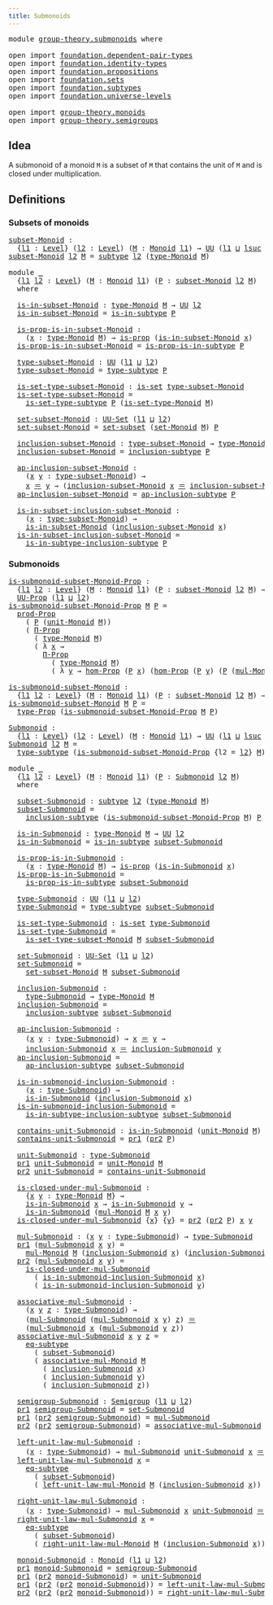 ```yaml
---
title: Submonoids
---
```


<pre class="Agda"><a id="36" class="Keyword">module</a> <a id="43" href="group-theory.submonoids.html" class="Module">group-theory.submonoids</a> <a id="67" class="Keyword">where</a>

<a id="74" class="Keyword">open</a> <a id="79" class="Keyword">import</a> <a id="86" href="foundation.dependent-pair-types.html" class="Module">foundation.dependent-pair-types</a>
<a id="118" class="Keyword">open</a> <a id="123" class="Keyword">import</a> <a id="130" href="foundation.identity-types.html" class="Module">foundation.identity-types</a>
<a id="156" class="Keyword">open</a> <a id="161" class="Keyword">import</a> <a id="168" href="foundation.propositions.html" class="Module">foundation.propositions</a>
<a id="192" class="Keyword">open</a> <a id="197" class="Keyword">import</a> <a id="204" href="foundation.sets.html" class="Module">foundation.sets</a>
<a id="220" class="Keyword">open</a> <a id="225" class="Keyword">import</a> <a id="232" href="foundation.subtypes.html" class="Module">foundation.subtypes</a>
<a id="252" class="Keyword">open</a> <a id="257" class="Keyword">import</a> <a id="264" href="foundation.universe-levels.html" class="Module">foundation.universe-levels</a>

<a id="292" class="Keyword">open</a> <a id="297" class="Keyword">import</a> <a id="304" href="group-theory.monoids.html" class="Module">group-theory.monoids</a>
<a id="325" class="Keyword">open</a> <a id="330" class="Keyword">import</a> <a id="337" href="group-theory.semigroups.html" class="Module">group-theory.semigroups</a>
</pre>
## Idea

A submonoid of a monoid `M` is a subset of `M` that contains the unit of `M` and is closed under multiplication.

## Definitions

### Subsets of monoids

<pre class="Agda"><a id="subset-Monoid"></a><a id="537" href="group-theory.submonoids.html#537" class="Function">subset-Monoid</a> <a id="551" class="Symbol">:</a>
  <a id="555" class="Symbol">{</a><a id="556" href="group-theory.submonoids.html#556" class="Bound">l1</a> <a id="559" class="Symbol">:</a> <a id="561" href="Agda.Primitive.html#597" class="Postulate">Level</a><a id="566" class="Symbol">}</a> <a id="568" class="Symbol">(</a><a id="569" href="group-theory.submonoids.html#569" class="Bound">l2</a> <a id="572" class="Symbol">:</a> <a id="574" href="Agda.Primitive.html#597" class="Postulate">Level</a><a id="579" class="Symbol">)</a> <a id="581" class="Symbol">(</a><a id="582" href="group-theory.submonoids.html#582" class="Bound">M</a> <a id="584" class="Symbol">:</a> <a id="586" href="group-theory.monoids.html#1020" class="Function">Monoid</a> <a id="593" href="group-theory.submonoids.html#556" class="Bound">l1</a><a id="595" class="Symbol">)</a> <a id="597" class="Symbol">→</a> <a id="599" href="foundation-core.universe-levels.html#235" class="Primitive">UU</a> <a id="602" class="Symbol">(</a><a id="603" href="group-theory.submonoids.html#556" class="Bound">l1</a> <a id="606" href="Agda.Primitive.html#810" class="Primitive Operator">⊔</a> <a id="608" href="Agda.Primitive.html#780" class="Primitive">lsuc</a> <a id="613" href="group-theory.submonoids.html#569" class="Bound">l2</a><a id="615" class="Symbol">)</a>
<a id="617" href="group-theory.submonoids.html#537" class="Function">subset-Monoid</a> <a id="631" href="group-theory.submonoids.html#631" class="Bound">l2</a> <a id="634" href="group-theory.submonoids.html#634" class="Bound">M</a> <a id="636" class="Symbol">=</a> <a id="638" href="foundation-core.subtypes.html#2265" class="Function">subtype</a> <a id="646" href="group-theory.submonoids.html#631" class="Bound">l2</a> <a id="649" class="Symbol">(</a><a id="650" href="group-theory.monoids.html#1195" class="Function">type-Monoid</a> <a id="662" href="group-theory.submonoids.html#634" class="Bound">M</a><a id="663" class="Symbol">)</a>

<a id="666" class="Keyword">module</a> <a id="673" href="group-theory.submonoids.html#673" class="Module">_</a>
  <a id="677" class="Symbol">{</a><a id="678" href="group-theory.submonoids.html#678" class="Bound">l1</a> <a id="681" href="group-theory.submonoids.html#681" class="Bound">l2</a> <a id="684" class="Symbol">:</a> <a id="686" href="Agda.Primitive.html#597" class="Postulate">Level</a><a id="691" class="Symbol">}</a> <a id="693" class="Symbol">(</a><a id="694" href="group-theory.submonoids.html#694" class="Bound">M</a> <a id="696" class="Symbol">:</a> <a id="698" href="group-theory.monoids.html#1020" class="Function">Monoid</a> <a id="705" href="group-theory.submonoids.html#678" class="Bound">l1</a><a id="707" class="Symbol">)</a> <a id="709" class="Symbol">(</a><a id="710" href="group-theory.submonoids.html#710" class="Bound">P</a> <a id="712" class="Symbol">:</a> <a id="714" href="group-theory.submonoids.html#537" class="Function">subset-Monoid</a> <a id="728" href="group-theory.submonoids.html#681" class="Bound">l2</a> <a id="731" href="group-theory.submonoids.html#694" class="Bound">M</a><a id="732" class="Symbol">)</a>
  <a id="736" class="Keyword">where</a>

  <a id="745" href="group-theory.submonoids.html#745" class="Function">is-in-subset-Monoid</a> <a id="765" class="Symbol">:</a> <a id="767" href="group-theory.monoids.html#1195" class="Function">type-Monoid</a> <a id="779" href="group-theory.submonoids.html#694" class="Bound">M</a> <a id="781" class="Symbol">→</a> <a id="783" href="foundation-core.universe-levels.html#235" class="Primitive">UU</a> <a id="786" href="group-theory.submonoids.html#681" class="Bound">l2</a>
  <a id="791" href="group-theory.submonoids.html#745" class="Function">is-in-subset-Monoid</a> <a id="811" class="Symbol">=</a> <a id="813" href="foundation-core.subtypes.html#2429" class="Function">is-in-subtype</a> <a id="827" href="group-theory.submonoids.html#710" class="Bound">P</a>

  <a id="832" href="group-theory.submonoids.html#832" class="Function">is-prop-is-in-subset-Monoid</a> <a id="860" class="Symbol">:</a>
    <a id="866" class="Symbol">(</a><a id="867" href="group-theory.submonoids.html#867" class="Bound">x</a> <a id="869" class="Symbol">:</a> <a id="871" href="group-theory.monoids.html#1195" class="Function">type-Monoid</a> <a id="883" href="group-theory.submonoids.html#694" class="Bound">M</a><a id="884" class="Symbol">)</a> <a id="886" class="Symbol">→</a> <a id="888" href="foundation-core.propositions.html#1309" class="Function">is-prop</a> <a id="896" class="Symbol">(</a><a id="897" href="group-theory.submonoids.html#745" class="Function">is-in-subset-Monoid</a> <a id="917" href="group-theory.submonoids.html#867" class="Bound">x</a><a id="918" class="Symbol">)</a>
  <a id="922" href="group-theory.submonoids.html#832" class="Function">is-prop-is-in-subset-Monoid</a> <a id="950" class="Symbol">=</a> <a id="952" href="foundation-core.subtypes.html#2494" class="Function">is-prop-is-in-subtype</a> <a id="974" href="group-theory.submonoids.html#710" class="Bound">P</a>

  <a id="979" href="group-theory.submonoids.html#979" class="Function">type-subset-Monoid</a> <a id="998" class="Symbol">:</a> <a id="1000" href="foundation-core.universe-levels.html#235" class="Primitive">UU</a> <a id="1003" class="Symbol">(</a><a id="1004" href="group-theory.submonoids.html#678" class="Bound">l1</a> <a id="1007" href="Agda.Primitive.html#810" class="Primitive Operator">⊔</a> <a id="1009" href="group-theory.submonoids.html#681" class="Bound">l2</a><a id="1011" class="Symbol">)</a>
  <a id="1015" href="group-theory.submonoids.html#979" class="Function">type-subset-Monoid</a> <a id="1034" class="Symbol">=</a> <a id="1036" href="foundation-core.subtypes.html#2609" class="Function">type-subtype</a> <a id="1049" href="group-theory.submonoids.html#710" class="Bound">P</a>

  <a id="1054" href="group-theory.submonoids.html#1054" class="Function">is-set-type-subset-Monoid</a> <a id="1080" class="Symbol">:</a> <a id="1082" href="foundation-core.sets.html#1113" class="Function">is-set</a> <a id="1089" href="group-theory.submonoids.html#979" class="Function">type-subset-Monoid</a>
  <a id="1110" href="group-theory.submonoids.html#1054" class="Function">is-set-type-subset-Monoid</a> <a id="1136" class="Symbol">=</a>
    <a id="1142" href="foundation-core.subtypes.html#5335" class="Function">is-set-type-subtype</a> <a id="1162" href="group-theory.submonoids.html#710" class="Bound">P</a> <a id="1164" class="Symbol">(</a><a id="1165" href="group-theory.monoids.html#1398" class="Function">is-set-type-Monoid</a> <a id="1184" href="group-theory.submonoids.html#694" class="Bound">M</a><a id="1185" class="Symbol">)</a>

  <a id="1190" href="group-theory.submonoids.html#1190" class="Function">set-subset-Monoid</a> <a id="1208" class="Symbol">:</a> <a id="1210" href="foundation-core.sets.html#1190" class="Function">UU-Set</a> <a id="1217" class="Symbol">(</a><a id="1218" href="group-theory.submonoids.html#678" class="Bound">l1</a> <a id="1221" href="Agda.Primitive.html#810" class="Primitive Operator">⊔</a> <a id="1223" href="group-theory.submonoids.html#681" class="Bound">l2</a><a id="1225" class="Symbol">)</a>
  <a id="1229" href="group-theory.submonoids.html#1190" class="Function">set-subset-Monoid</a> <a id="1247" class="Symbol">=</a> <a id="1249" href="foundation-core.subtypes.html#5801" class="Function">set-subset</a> <a id="1260" class="Symbol">(</a><a id="1261" href="group-theory.monoids.html#1296" class="Function">set-Monoid</a> <a id="1272" href="group-theory.submonoids.html#694" class="Bound">M</a><a id="1273" class="Symbol">)</a> <a id="1275" href="group-theory.submonoids.html#710" class="Bound">P</a>

  <a id="1280" href="group-theory.submonoids.html#1280" class="Function">inclusion-subset-Monoid</a> <a id="1304" class="Symbol">:</a> <a id="1306" href="group-theory.submonoids.html#979" class="Function">type-subset-Monoid</a> <a id="1325" class="Symbol">→</a> <a id="1327" href="group-theory.monoids.html#1195" class="Function">type-Monoid</a> <a id="1339" href="group-theory.submonoids.html#694" class="Bound">M</a>
  <a id="1343" href="group-theory.submonoids.html#1280" class="Function">inclusion-subset-Monoid</a> <a id="1367" class="Symbol">=</a> <a id="1369" href="foundation-core.subtypes.html#2675" class="Function">inclusion-subtype</a> <a id="1387" href="group-theory.submonoids.html#710" class="Bound">P</a>

  <a id="1392" href="group-theory.submonoids.html#1392" class="Function">ap-inclusion-subset-Monoid</a> <a id="1419" class="Symbol">:</a>
    <a id="1425" class="Symbol">(</a><a id="1426" href="group-theory.submonoids.html#1426" class="Bound">x</a> <a id="1428" href="group-theory.submonoids.html#1428" class="Bound">y</a> <a id="1430" class="Symbol">:</a> <a id="1432" href="group-theory.submonoids.html#979" class="Function">type-subset-Monoid</a><a id="1450" class="Symbol">)</a> <a id="1452" class="Symbol">→</a>
    <a id="1458" href="group-theory.submonoids.html#1426" class="Bound">x</a> <a id="1460" href="foundation-core.identity-types.html#1865" class="Function Operator">＝</a> <a id="1462" href="group-theory.submonoids.html#1428" class="Bound">y</a> <a id="1464" class="Symbol">→</a> <a id="1466" class="Symbol">(</a><a id="1467" href="group-theory.submonoids.html#1280" class="Function">inclusion-subset-Monoid</a> <a id="1491" href="group-theory.submonoids.html#1426" class="Bound">x</a> <a id="1493" href="foundation-core.identity-types.html#1865" class="Function Operator">＝</a> <a id="1495" href="group-theory.submonoids.html#1280" class="Function">inclusion-subset-Monoid</a> <a id="1519" href="group-theory.submonoids.html#1428" class="Bound">y</a><a id="1520" class="Symbol">)</a>
  <a id="1524" href="group-theory.submonoids.html#1392" class="Function">ap-inclusion-subset-Monoid</a> <a id="1551" class="Symbol">=</a> <a id="1553" href="foundation-core.subtypes.html#2741" class="Function">ap-inclusion-subtype</a> <a id="1574" href="group-theory.submonoids.html#710" class="Bound">P</a>

  <a id="1579" href="group-theory.submonoids.html#1579" class="Function">is-in-subset-inclusion-subset-Monoid</a> <a id="1616" class="Symbol">:</a>
    <a id="1622" class="Symbol">(</a><a id="1623" href="group-theory.submonoids.html#1623" class="Bound">x</a> <a id="1625" class="Symbol">:</a> <a id="1627" href="group-theory.submonoids.html#979" class="Function">type-subset-Monoid</a><a id="1645" class="Symbol">)</a> <a id="1647" class="Symbol">→</a>
    <a id="1653" href="group-theory.submonoids.html#745" class="Function">is-in-subset-Monoid</a> <a id="1673" class="Symbol">(</a><a id="1674" href="group-theory.submonoids.html#1280" class="Function">inclusion-subset-Monoid</a> <a id="1698" href="group-theory.submonoids.html#1623" class="Bound">x</a><a id="1699" class="Symbol">)</a>
  <a id="1703" href="group-theory.submonoids.html#1579" class="Function">is-in-subset-inclusion-subset-Monoid</a> <a id="1740" class="Symbol">=</a>
    <a id="1746" href="foundation-core.subtypes.html#2904" class="Function">is-in-subtype-inclusion-subtype</a> <a id="1778" href="group-theory.submonoids.html#710" class="Bound">P</a>
</pre>
### Submonoids

<pre class="Agda"><a id="is-submonoid-subset-Monoid-Prop"></a><a id="1809" href="group-theory.submonoids.html#1809" class="Function">is-submonoid-subset-Monoid-Prop</a> <a id="1841" class="Symbol">:</a>
  <a id="1845" class="Symbol">{</a><a id="1846" href="group-theory.submonoids.html#1846" class="Bound">l1</a> <a id="1849" href="group-theory.submonoids.html#1849" class="Bound">l2</a> <a id="1852" class="Symbol">:</a> <a id="1854" href="Agda.Primitive.html#597" class="Postulate">Level</a><a id="1859" class="Symbol">}</a> <a id="1861" class="Symbol">(</a><a id="1862" href="group-theory.submonoids.html#1862" class="Bound">M</a> <a id="1864" class="Symbol">:</a> <a id="1866" href="group-theory.monoids.html#1020" class="Function">Monoid</a> <a id="1873" href="group-theory.submonoids.html#1846" class="Bound">l1</a><a id="1875" class="Symbol">)</a> <a id="1877" class="Symbol">(</a><a id="1878" href="group-theory.submonoids.html#1878" class="Bound">P</a> <a id="1880" class="Symbol">:</a> <a id="1882" href="group-theory.submonoids.html#537" class="Function">subset-Monoid</a> <a id="1896" href="group-theory.submonoids.html#1849" class="Bound">l2</a> <a id="1899" href="group-theory.submonoids.html#1862" class="Bound">M</a><a id="1900" class="Symbol">)</a> <a id="1902" class="Symbol">→</a>
  <a id="1906" href="foundation-core.propositions.html#1393" class="Function">UU-Prop</a> <a id="1914" class="Symbol">(</a><a id="1915" href="group-theory.submonoids.html#1846" class="Bound">l1</a> <a id="1918" href="Agda.Primitive.html#810" class="Primitive Operator">⊔</a> <a id="1920" href="group-theory.submonoids.html#1849" class="Bound">l2</a><a id="1922" class="Symbol">)</a>
<a id="1924" href="group-theory.submonoids.html#1809" class="Function">is-submonoid-subset-Monoid-Prop</a> <a id="1956" href="group-theory.submonoids.html#1956" class="Bound">M</a> <a id="1958" href="group-theory.submonoids.html#1958" class="Bound">P</a> <a id="1960" class="Symbol">=</a>
  <a id="1964" href="foundation-core.propositions.html#5874" class="Function">prod-Prop</a>
    <a id="1978" class="Symbol">(</a> <a id="1980" href="group-theory.submonoids.html#1958" class="Bound">P</a> <a id="1982" class="Symbol">(</a><a id="1983" href="group-theory.monoids.html#2044" class="Function">unit-Monoid</a> <a id="1995" href="group-theory.submonoids.html#1956" class="Bound">M</a><a id="1996" class="Symbol">))</a>
    <a id="2003" class="Symbol">(</a> <a id="2005" href="foundation-core.propositions.html#6694" class="Function">Π-Prop</a>
      <a id="2018" class="Symbol">(</a> <a id="2020" href="group-theory.monoids.html#1195" class="Function">type-Monoid</a> <a id="2032" href="group-theory.submonoids.html#1956" class="Bound">M</a><a id="2033" class="Symbol">)</a>
      <a id="2041" class="Symbol">(</a> <a id="2043" class="Symbol">λ</a> <a id="2045" href="group-theory.submonoids.html#2045" class="Bound">x</a> <a id="2047" class="Symbol">→</a>
        <a id="2057" href="foundation-core.propositions.html#6694" class="Function">Π-Prop</a>
          <a id="2074" class="Symbol">(</a> <a id="2076" href="group-theory.monoids.html#1195" class="Function">type-Monoid</a> <a id="2088" href="group-theory.submonoids.html#1956" class="Bound">M</a><a id="2089" class="Symbol">)</a>
          <a id="2101" class="Symbol">(</a> <a id="2103" class="Symbol">λ</a> <a id="2105" href="group-theory.submonoids.html#2105" class="Bound">y</a> <a id="2107" class="Symbol">→</a> <a id="2109" href="foundation-core.propositions.html#8796" class="Function">hom-Prop</a> <a id="2118" class="Symbol">(</a><a id="2119" href="group-theory.submonoids.html#1958" class="Bound">P</a> <a id="2121" href="group-theory.submonoids.html#2045" class="Bound">x</a><a id="2122" class="Symbol">)</a> <a id="2124" class="Symbol">(</a><a id="2125" href="foundation-core.propositions.html#8796" class="Function">hom-Prop</a> <a id="2134" class="Symbol">(</a><a id="2135" href="group-theory.submonoids.html#1958" class="Bound">P</a> <a id="2137" href="group-theory.submonoids.html#2105" class="Bound">y</a><a id="2138" class="Symbol">)</a> <a id="2140" class="Symbol">(</a><a id="2141" href="group-theory.submonoids.html#1958" class="Bound">P</a> <a id="2143" class="Symbol">(</a><a id="2144" href="group-theory.monoids.html#1540" class="Function">mul-Monoid</a> <a id="2155" href="group-theory.submonoids.html#1956" class="Bound">M</a> <a id="2157" href="group-theory.submonoids.html#2045" class="Bound">x</a> <a id="2159" href="group-theory.submonoids.html#2105" class="Bound">y</a><a id="2160" class="Symbol">))))))</a>

<a id="is-submonoid-subset-Monoid"></a><a id="2168" href="group-theory.submonoids.html#2168" class="Function">is-submonoid-subset-Monoid</a> <a id="2195" class="Symbol">:</a>
  <a id="2199" class="Symbol">{</a><a id="2200" href="group-theory.submonoids.html#2200" class="Bound">l1</a> <a id="2203" href="group-theory.submonoids.html#2203" class="Bound">l2</a> <a id="2206" class="Symbol">:</a> <a id="2208" href="Agda.Primitive.html#597" class="Postulate">Level</a><a id="2213" class="Symbol">}</a> <a id="2215" class="Symbol">(</a><a id="2216" href="group-theory.submonoids.html#2216" class="Bound">M</a> <a id="2218" class="Symbol">:</a> <a id="2220" href="group-theory.monoids.html#1020" class="Function">Monoid</a> <a id="2227" href="group-theory.submonoids.html#2200" class="Bound">l1</a><a id="2229" class="Symbol">)</a> <a id="2231" class="Symbol">(</a><a id="2232" href="group-theory.submonoids.html#2232" class="Bound">P</a> <a id="2234" class="Symbol">:</a> <a id="2236" href="group-theory.submonoids.html#537" class="Function">subset-Monoid</a> <a id="2250" href="group-theory.submonoids.html#2203" class="Bound">l2</a> <a id="2253" href="group-theory.submonoids.html#2216" class="Bound">M</a><a id="2254" class="Symbol">)</a> <a id="2256" class="Symbol">→</a> <a id="2258" href="foundation-core.universe-levels.html#235" class="Primitive">UU</a> <a id="2261" class="Symbol">(</a><a id="2262" href="group-theory.submonoids.html#2200" class="Bound">l1</a> <a id="2265" href="Agda.Primitive.html#810" class="Primitive Operator">⊔</a> <a id="2267" href="group-theory.submonoids.html#2203" class="Bound">l2</a><a id="2269" class="Symbol">)</a>
<a id="2271" href="group-theory.submonoids.html#2168" class="Function">is-submonoid-subset-Monoid</a> <a id="2298" href="group-theory.submonoids.html#2298" class="Bound">M</a> <a id="2300" href="group-theory.submonoids.html#2300" class="Bound">P</a> <a id="2302" class="Symbol">=</a>
  <a id="2306" href="foundation-core.propositions.html#1495" class="Function">type-Prop</a> <a id="2316" class="Symbol">(</a><a id="2317" href="group-theory.submonoids.html#1809" class="Function">is-submonoid-subset-Monoid-Prop</a> <a id="2349" href="group-theory.submonoids.html#2298" class="Bound">M</a> <a id="2351" href="group-theory.submonoids.html#2300" class="Bound">P</a><a id="2352" class="Symbol">)</a>

<a id="Submonoid"></a><a id="2355" href="group-theory.submonoids.html#2355" class="Function">Submonoid</a> <a id="2365" class="Symbol">:</a>
  <a id="2369" class="Symbol">{</a><a id="2370" href="group-theory.submonoids.html#2370" class="Bound">l1</a> <a id="2373" class="Symbol">:</a> <a id="2375" href="Agda.Primitive.html#597" class="Postulate">Level</a><a id="2380" class="Symbol">}</a> <a id="2382" class="Symbol">(</a><a id="2383" href="group-theory.submonoids.html#2383" class="Bound">l2</a> <a id="2386" class="Symbol">:</a> <a id="2388" href="Agda.Primitive.html#597" class="Postulate">Level</a><a id="2393" class="Symbol">)</a> <a id="2395" class="Symbol">(</a><a id="2396" href="group-theory.submonoids.html#2396" class="Bound">M</a> <a id="2398" class="Symbol">:</a> <a id="2400" href="group-theory.monoids.html#1020" class="Function">Monoid</a> <a id="2407" href="group-theory.submonoids.html#2370" class="Bound">l1</a><a id="2409" class="Symbol">)</a> <a id="2411" class="Symbol">→</a> <a id="2413" href="foundation-core.universe-levels.html#235" class="Primitive">UU</a> <a id="2416" class="Symbol">(</a><a id="2417" href="group-theory.submonoids.html#2370" class="Bound">l1</a> <a id="2420" href="Agda.Primitive.html#810" class="Primitive Operator">⊔</a> <a id="2422" href="Agda.Primitive.html#780" class="Primitive">lsuc</a> <a id="2427" href="group-theory.submonoids.html#2383" class="Bound">l2</a><a id="2429" class="Symbol">)</a>
<a id="2431" href="group-theory.submonoids.html#2355" class="Function">Submonoid</a> <a id="2441" href="group-theory.submonoids.html#2441" class="Bound">l2</a> <a id="2444" href="group-theory.submonoids.html#2444" class="Bound">M</a> <a id="2446" class="Symbol">=</a>
  <a id="2450" href="foundation-core.subtypes.html#2609" class="Function">type-subtype</a> <a id="2463" class="Symbol">(</a><a id="2464" href="group-theory.submonoids.html#1809" class="Function">is-submonoid-subset-Monoid-Prop</a> <a id="2496" class="Symbol">{</a><a id="2497" class="Argument">l2</a> <a id="2500" class="Symbol">=</a> <a id="2502" href="group-theory.submonoids.html#2441" class="Bound">l2</a><a id="2504" class="Symbol">}</a> <a id="2506" href="group-theory.submonoids.html#2444" class="Bound">M</a><a id="2507" class="Symbol">)</a>

<a id="2510" class="Keyword">module</a> <a id="2517" href="group-theory.submonoids.html#2517" class="Module">_</a>
  <a id="2521" class="Symbol">{</a><a id="2522" href="group-theory.submonoids.html#2522" class="Bound">l1</a> <a id="2525" href="group-theory.submonoids.html#2525" class="Bound">l2</a> <a id="2528" class="Symbol">:</a> <a id="2530" href="Agda.Primitive.html#597" class="Postulate">Level</a><a id="2535" class="Symbol">}</a> <a id="2537" class="Symbol">(</a><a id="2538" href="group-theory.submonoids.html#2538" class="Bound">M</a> <a id="2540" class="Symbol">:</a> <a id="2542" href="group-theory.monoids.html#1020" class="Function">Monoid</a> <a id="2549" href="group-theory.submonoids.html#2522" class="Bound">l1</a><a id="2551" class="Symbol">)</a> <a id="2553" class="Symbol">(</a><a id="2554" href="group-theory.submonoids.html#2554" class="Bound">P</a> <a id="2556" class="Symbol">:</a> <a id="2558" href="group-theory.submonoids.html#2355" class="Function">Submonoid</a> <a id="2568" href="group-theory.submonoids.html#2525" class="Bound">l2</a> <a id="2571" href="group-theory.submonoids.html#2538" class="Bound">M</a><a id="2572" class="Symbol">)</a>
  <a id="2576" class="Keyword">where</a>

  <a id="2585" href="group-theory.submonoids.html#2585" class="Function">subset-Submonoid</a> <a id="2602" class="Symbol">:</a> <a id="2604" href="foundation-core.subtypes.html#2265" class="Function">subtype</a> <a id="2612" href="group-theory.submonoids.html#2525" class="Bound">l2</a> <a id="2615" class="Symbol">(</a><a id="2616" href="group-theory.monoids.html#1195" class="Function">type-Monoid</a> <a id="2628" href="group-theory.submonoids.html#2538" class="Bound">M</a><a id="2629" class="Symbol">)</a>
  <a id="2633" href="group-theory.submonoids.html#2585" class="Function">subset-Submonoid</a> <a id="2650" class="Symbol">=</a>
    <a id="2656" href="foundation-core.subtypes.html#2675" class="Function">inclusion-subtype</a> <a id="2674" class="Symbol">(</a><a id="2675" href="group-theory.submonoids.html#1809" class="Function">is-submonoid-subset-Monoid-Prop</a> <a id="2707" href="group-theory.submonoids.html#2538" class="Bound">M</a><a id="2708" class="Symbol">)</a> <a id="2710" href="group-theory.submonoids.html#2554" class="Bound">P</a>

  <a id="2715" href="group-theory.submonoids.html#2715" class="Function">is-in-Submonoid</a> <a id="2731" class="Symbol">:</a> <a id="2733" href="group-theory.monoids.html#1195" class="Function">type-Monoid</a> <a id="2745" href="group-theory.submonoids.html#2538" class="Bound">M</a> <a id="2747" class="Symbol">→</a> <a id="2749" href="foundation-core.universe-levels.html#235" class="Primitive">UU</a> <a id="2752" href="group-theory.submonoids.html#2525" class="Bound">l2</a>
  <a id="2757" href="group-theory.submonoids.html#2715" class="Function">is-in-Submonoid</a> <a id="2773" class="Symbol">=</a> <a id="2775" href="foundation-core.subtypes.html#2429" class="Function">is-in-subtype</a> <a id="2789" href="group-theory.submonoids.html#2585" class="Function">subset-Submonoid</a>

  <a id="2809" href="group-theory.submonoids.html#2809" class="Function">is-prop-is-in-Submonoid</a> <a id="2833" class="Symbol">:</a>
    <a id="2839" class="Symbol">(</a><a id="2840" href="group-theory.submonoids.html#2840" class="Bound">x</a> <a id="2842" class="Symbol">:</a> <a id="2844" href="group-theory.monoids.html#1195" class="Function">type-Monoid</a> <a id="2856" href="group-theory.submonoids.html#2538" class="Bound">M</a><a id="2857" class="Symbol">)</a> <a id="2859" class="Symbol">→</a> <a id="2861" href="foundation-core.propositions.html#1309" class="Function">is-prop</a> <a id="2869" class="Symbol">(</a><a id="2870" href="group-theory.submonoids.html#2715" class="Function">is-in-Submonoid</a> <a id="2886" href="group-theory.submonoids.html#2840" class="Bound">x</a><a id="2887" class="Symbol">)</a>
  <a id="2891" href="group-theory.submonoids.html#2809" class="Function">is-prop-is-in-Submonoid</a> <a id="2915" class="Symbol">=</a>
    <a id="2921" href="foundation-core.subtypes.html#2494" class="Function">is-prop-is-in-subtype</a> <a id="2943" href="group-theory.submonoids.html#2585" class="Function">subset-Submonoid</a>

  <a id="2963" href="group-theory.submonoids.html#2963" class="Function">type-Submonoid</a> <a id="2978" class="Symbol">:</a> <a id="2980" href="foundation-core.universe-levels.html#235" class="Primitive">UU</a> <a id="2983" class="Symbol">(</a><a id="2984" href="group-theory.submonoids.html#2522" class="Bound">l1</a> <a id="2987" href="Agda.Primitive.html#810" class="Primitive Operator">⊔</a> <a id="2989" href="group-theory.submonoids.html#2525" class="Bound">l2</a><a id="2991" class="Symbol">)</a>
  <a id="2995" href="group-theory.submonoids.html#2963" class="Function">type-Submonoid</a> <a id="3010" class="Symbol">=</a> <a id="3012" href="foundation-core.subtypes.html#2609" class="Function">type-subtype</a> <a id="3025" href="group-theory.submonoids.html#2585" class="Function">subset-Submonoid</a>

  <a id="3045" href="group-theory.submonoids.html#3045" class="Function">is-set-type-Submonoid</a> <a id="3067" class="Symbol">:</a> <a id="3069" href="foundation-core.sets.html#1113" class="Function">is-set</a> <a id="3076" href="group-theory.submonoids.html#2963" class="Function">type-Submonoid</a>
  <a id="3093" href="group-theory.submonoids.html#3045" class="Function">is-set-type-Submonoid</a> <a id="3115" class="Symbol">=</a>
    <a id="3121" href="group-theory.submonoids.html#1054" class="Function">is-set-type-subset-Monoid</a> <a id="3147" href="group-theory.submonoids.html#2538" class="Bound">M</a> <a id="3149" href="group-theory.submonoids.html#2585" class="Function">subset-Submonoid</a>

  <a id="3169" href="group-theory.submonoids.html#3169" class="Function">set-Submonoid</a> <a id="3183" class="Symbol">:</a> <a id="3185" href="foundation-core.sets.html#1190" class="Function">UU-Set</a> <a id="3192" class="Symbol">(</a><a id="3193" href="group-theory.submonoids.html#2522" class="Bound">l1</a> <a id="3196" href="Agda.Primitive.html#810" class="Primitive Operator">⊔</a> <a id="3198" href="group-theory.submonoids.html#2525" class="Bound">l2</a><a id="3200" class="Symbol">)</a>
  <a id="3204" href="group-theory.submonoids.html#3169" class="Function">set-Submonoid</a> <a id="3218" class="Symbol">=</a>
    <a id="3224" href="group-theory.submonoids.html#1190" class="Function">set-subset-Monoid</a> <a id="3242" href="group-theory.submonoids.html#2538" class="Bound">M</a> <a id="3244" href="group-theory.submonoids.html#2585" class="Function">subset-Submonoid</a>

  <a id="3264" href="group-theory.submonoids.html#3264" class="Function">inclusion-Submonoid</a> <a id="3284" class="Symbol">:</a>
    <a id="3290" href="group-theory.submonoids.html#2963" class="Function">type-Submonoid</a> <a id="3305" class="Symbol">→</a> <a id="3307" href="group-theory.monoids.html#1195" class="Function">type-Monoid</a> <a id="3319" href="group-theory.submonoids.html#2538" class="Bound">M</a>
  <a id="3323" href="group-theory.submonoids.html#3264" class="Function">inclusion-Submonoid</a> <a id="3343" class="Symbol">=</a>
    <a id="3349" href="foundation-core.subtypes.html#2675" class="Function">inclusion-subtype</a> <a id="3367" href="group-theory.submonoids.html#2585" class="Function">subset-Submonoid</a>

  <a id="3387" href="group-theory.submonoids.html#3387" class="Function">ap-inclusion-Submonoid</a> <a id="3410" class="Symbol">:</a>
    <a id="3416" class="Symbol">(</a><a id="3417" href="group-theory.submonoids.html#3417" class="Bound">x</a> <a id="3419" href="group-theory.submonoids.html#3419" class="Bound">y</a> <a id="3421" class="Symbol">:</a> <a id="3423" href="group-theory.submonoids.html#2963" class="Function">type-Submonoid</a><a id="3437" class="Symbol">)</a> <a id="3439" class="Symbol">→</a> <a id="3441" href="group-theory.submonoids.html#3417" class="Bound">x</a> <a id="3443" href="foundation-core.identity-types.html#1865" class="Function Operator">＝</a> <a id="3445" href="group-theory.submonoids.html#3419" class="Bound">y</a> <a id="3447" class="Symbol">→</a>
    <a id="3453" href="group-theory.submonoids.html#3264" class="Function">inclusion-Submonoid</a> <a id="3473" href="group-theory.submonoids.html#3417" class="Bound">x</a> <a id="3475" href="foundation-core.identity-types.html#1865" class="Function Operator">＝</a> <a id="3477" href="group-theory.submonoids.html#3264" class="Function">inclusion-Submonoid</a> <a id="3497" href="group-theory.submonoids.html#3419" class="Bound">y</a>
  <a id="3501" href="group-theory.submonoids.html#3387" class="Function">ap-inclusion-Submonoid</a> <a id="3524" class="Symbol">=</a>
    <a id="3530" href="foundation-core.subtypes.html#2741" class="Function">ap-inclusion-subtype</a> <a id="3551" href="group-theory.submonoids.html#2585" class="Function">subset-Submonoid</a>

  <a id="3571" href="group-theory.submonoids.html#3571" class="Function">is-in-submonoid-inclusion-Submonoid</a> <a id="3607" class="Symbol">:</a>
    <a id="3613" class="Symbol">(</a><a id="3614" href="group-theory.submonoids.html#3614" class="Bound">x</a> <a id="3616" class="Symbol">:</a> <a id="3618" href="group-theory.submonoids.html#2963" class="Function">type-Submonoid</a><a id="3632" class="Symbol">)</a> <a id="3634" class="Symbol">→</a>
    <a id="3640" href="group-theory.submonoids.html#2715" class="Function">is-in-Submonoid</a> <a id="3656" class="Symbol">(</a><a id="3657" href="group-theory.submonoids.html#3264" class="Function">inclusion-Submonoid</a> <a id="3677" href="group-theory.submonoids.html#3614" class="Bound">x</a><a id="3678" class="Symbol">)</a>
  <a id="3682" href="group-theory.submonoids.html#3571" class="Function">is-in-submonoid-inclusion-Submonoid</a> <a id="3718" class="Symbol">=</a>
    <a id="3724" href="foundation-core.subtypes.html#2904" class="Function">is-in-subtype-inclusion-subtype</a> <a id="3756" href="group-theory.submonoids.html#2585" class="Function">subset-Submonoid</a>

  <a id="3776" href="group-theory.submonoids.html#3776" class="Function">contains-unit-Submonoid</a> <a id="3800" class="Symbol">:</a> <a id="3802" href="group-theory.submonoids.html#2715" class="Function">is-in-Submonoid</a> <a id="3818" class="Symbol">(</a><a id="3819" href="group-theory.monoids.html#2044" class="Function">unit-Monoid</a> <a id="3831" href="group-theory.submonoids.html#2538" class="Bound">M</a><a id="3832" class="Symbol">)</a>
  <a id="3836" href="group-theory.submonoids.html#3776" class="Function">contains-unit-Submonoid</a> <a id="3860" class="Symbol">=</a> <a id="3862" href="foundation-core.dependent-pair-types.html#605" class="Field">pr1</a> <a id="3866" class="Symbol">(</a><a id="3867" href="foundation-core.dependent-pair-types.html#617" class="Field">pr2</a> <a id="3871" href="group-theory.submonoids.html#2554" class="Bound">P</a><a id="3872" class="Symbol">)</a>

  <a id="3877" href="group-theory.submonoids.html#3877" class="Function">unit-Submonoid</a> <a id="3892" class="Symbol">:</a> <a id="3894" href="group-theory.submonoids.html#2963" class="Function">type-Submonoid</a>
  <a id="3911" href="foundation-core.dependent-pair-types.html#605" class="Field">pr1</a> <a id="3915" href="group-theory.submonoids.html#3877" class="Function">unit-Submonoid</a> <a id="3930" class="Symbol">=</a> <a id="3932" href="group-theory.monoids.html#2044" class="Function">unit-Monoid</a> <a id="3944" href="group-theory.submonoids.html#2538" class="Bound">M</a>
  <a id="3948" href="foundation-core.dependent-pair-types.html#617" class="Field">pr2</a> <a id="3952" href="group-theory.submonoids.html#3877" class="Function">unit-Submonoid</a> <a id="3967" class="Symbol">=</a> <a id="3969" href="group-theory.submonoids.html#3776" class="Function">contains-unit-Submonoid</a>

  <a id="3996" href="group-theory.submonoids.html#3996" class="Function">is-closed-under-mul-Submonoid</a> <a id="4026" class="Symbol">:</a>
    <a id="4032" class="Symbol">{</a><a id="4033" href="group-theory.submonoids.html#4033" class="Bound">x</a> <a id="4035" href="group-theory.submonoids.html#4035" class="Bound">y</a> <a id="4037" class="Symbol">:</a> <a id="4039" href="group-theory.monoids.html#1195" class="Function">type-Monoid</a> <a id="4051" href="group-theory.submonoids.html#2538" class="Bound">M</a><a id="4052" class="Symbol">}</a> <a id="4054" class="Symbol">→</a>
    <a id="4060" href="group-theory.submonoids.html#2715" class="Function">is-in-Submonoid</a> <a id="4076" href="group-theory.submonoids.html#4033" class="Bound">x</a> <a id="4078" class="Symbol">→</a> <a id="4080" href="group-theory.submonoids.html#2715" class="Function">is-in-Submonoid</a> <a id="4096" href="group-theory.submonoids.html#4035" class="Bound">y</a> <a id="4098" class="Symbol">→</a>
    <a id="4104" href="group-theory.submonoids.html#2715" class="Function">is-in-Submonoid</a> <a id="4120" class="Symbol">(</a><a id="4121" href="group-theory.monoids.html#1540" class="Function">mul-Monoid</a> <a id="4132" href="group-theory.submonoids.html#2538" class="Bound">M</a> <a id="4134" href="group-theory.submonoids.html#4033" class="Bound">x</a> <a id="4136" href="group-theory.submonoids.html#4035" class="Bound">y</a><a id="4137" class="Symbol">)</a>
  <a id="4141" href="group-theory.submonoids.html#3996" class="Function">is-closed-under-mul-Submonoid</a> <a id="4171" class="Symbol">{</a><a id="4172" href="group-theory.submonoids.html#4172" class="Bound">x</a><a id="4173" class="Symbol">}</a> <a id="4175" class="Symbol">{</a><a id="4176" href="group-theory.submonoids.html#4176" class="Bound">y</a><a id="4177" class="Symbol">}</a> <a id="4179" class="Symbol">=</a> <a id="4181" href="foundation-core.dependent-pair-types.html#617" class="Field">pr2</a> <a id="4185" class="Symbol">(</a><a id="4186" href="foundation-core.dependent-pair-types.html#617" class="Field">pr2</a> <a id="4190" href="group-theory.submonoids.html#2554" class="Bound">P</a><a id="4191" class="Symbol">)</a> <a id="4193" href="group-theory.submonoids.html#4172" class="Bound">x</a> <a id="4195" href="group-theory.submonoids.html#4176" class="Bound">y</a>

  <a id="4200" href="group-theory.submonoids.html#4200" class="Function">mul-Submonoid</a> <a id="4214" class="Symbol">:</a> <a id="4216" class="Symbol">(</a><a id="4217" href="group-theory.submonoids.html#4217" class="Bound">x</a> <a id="4219" href="group-theory.submonoids.html#4219" class="Bound">y</a> <a id="4221" class="Symbol">:</a> <a id="4223" href="group-theory.submonoids.html#2963" class="Function">type-Submonoid</a><a id="4237" class="Symbol">)</a> <a id="4239" class="Symbol">→</a> <a id="4241" href="group-theory.submonoids.html#2963" class="Function">type-Submonoid</a>
  <a id="4258" href="foundation-core.dependent-pair-types.html#605" class="Field">pr1</a> <a id="4262" class="Symbol">(</a><a id="4263" href="group-theory.submonoids.html#4200" class="Function">mul-Submonoid</a> <a id="4277" href="group-theory.submonoids.html#4277" class="Bound">x</a> <a id="4279" href="group-theory.submonoids.html#4279" class="Bound">y</a><a id="4280" class="Symbol">)</a> <a id="4282" class="Symbol">=</a>
    <a id="4288" href="group-theory.monoids.html#1540" class="Function">mul-Monoid</a> <a id="4299" href="group-theory.submonoids.html#2538" class="Bound">M</a> <a id="4301" class="Symbol">(</a><a id="4302" href="group-theory.submonoids.html#3264" class="Function">inclusion-Submonoid</a> <a id="4322" href="group-theory.submonoids.html#4277" class="Bound">x</a><a id="4323" class="Symbol">)</a> <a id="4325" class="Symbol">(</a><a id="4326" href="group-theory.submonoids.html#3264" class="Function">inclusion-Submonoid</a> <a id="4346" href="group-theory.submonoids.html#4279" class="Bound">y</a><a id="4347" class="Symbol">)</a>
  <a id="4351" href="foundation-core.dependent-pair-types.html#617" class="Field">pr2</a> <a id="4355" class="Symbol">(</a><a id="4356" href="group-theory.submonoids.html#4200" class="Function">mul-Submonoid</a> <a id="4370" href="group-theory.submonoids.html#4370" class="Bound">x</a> <a id="4372" href="group-theory.submonoids.html#4372" class="Bound">y</a><a id="4373" class="Symbol">)</a> <a id="4375" class="Symbol">=</a>
    <a id="4381" href="group-theory.submonoids.html#3996" class="Function">is-closed-under-mul-Submonoid</a>
      <a id="4417" class="Symbol">(</a> <a id="4419" href="group-theory.submonoids.html#3571" class="Function">is-in-submonoid-inclusion-Submonoid</a> <a id="4455" href="group-theory.submonoids.html#4370" class="Bound">x</a><a id="4456" class="Symbol">)</a>
      <a id="4464" class="Symbol">(</a> <a id="4466" href="group-theory.submonoids.html#3571" class="Function">is-in-submonoid-inclusion-Submonoid</a> <a id="4502" href="group-theory.submonoids.html#4372" class="Bound">y</a><a id="4503" class="Symbol">)</a>

  <a id="4508" href="group-theory.submonoids.html#4508" class="Function">associative-mul-Submonoid</a> <a id="4534" class="Symbol">:</a>
    <a id="4540" class="Symbol">(</a><a id="4541" href="group-theory.submonoids.html#4541" class="Bound">x</a> <a id="4543" href="group-theory.submonoids.html#4543" class="Bound">y</a> <a id="4545" href="group-theory.submonoids.html#4545" class="Bound">z</a> <a id="4547" class="Symbol">:</a> <a id="4549" href="group-theory.submonoids.html#2963" class="Function">type-Submonoid</a><a id="4563" class="Symbol">)</a> <a id="4565" class="Symbol">→</a>
    <a id="4571" class="Symbol">(</a><a id="4572" href="group-theory.submonoids.html#4200" class="Function">mul-Submonoid</a> <a id="4586" class="Symbol">(</a><a id="4587" href="group-theory.submonoids.html#4200" class="Function">mul-Submonoid</a> <a id="4601" href="group-theory.submonoids.html#4541" class="Bound">x</a> <a id="4603" href="group-theory.submonoids.html#4543" class="Bound">y</a><a id="4604" class="Symbol">)</a> <a id="4606" href="group-theory.submonoids.html#4545" class="Bound">z</a><a id="4607" class="Symbol">)</a> <a id="4609" href="foundation-core.identity-types.html#1865" class="Function Operator">＝</a>
    <a id="4615" class="Symbol">(</a><a id="4616" href="group-theory.submonoids.html#4200" class="Function">mul-Submonoid</a> <a id="4630" href="group-theory.submonoids.html#4541" class="Bound">x</a> <a id="4632" class="Symbol">(</a><a id="4633" href="group-theory.submonoids.html#4200" class="Function">mul-Submonoid</a> <a id="4647" href="group-theory.submonoids.html#4543" class="Bound">y</a> <a id="4649" href="group-theory.submonoids.html#4545" class="Bound">z</a><a id="4650" class="Symbol">))</a>
  <a id="4655" href="group-theory.submonoids.html#4508" class="Function">associative-mul-Submonoid</a> <a id="4681" href="group-theory.submonoids.html#4681" class="Bound">x</a> <a id="4683" href="group-theory.submonoids.html#4683" class="Bound">y</a> <a id="4685" href="group-theory.submonoids.html#4685" class="Bound">z</a> <a id="4687" class="Symbol">=</a>
    <a id="4693" href="foundation-core.subtypes.html#3438" class="Function">eq-subtype</a>
      <a id="4710" class="Symbol">(</a> <a id="4712" href="group-theory.submonoids.html#2585" class="Function">subset-Submonoid</a><a id="4728" class="Symbol">)</a>
      <a id="4736" class="Symbol">(</a> <a id="4738" href="group-theory.monoids.html#1810" class="Function">associative-mul-Monoid</a> <a id="4761" href="group-theory.submonoids.html#2538" class="Bound">M</a>
        <a id="4771" class="Symbol">(</a> <a id="4773" href="group-theory.submonoids.html#3264" class="Function">inclusion-Submonoid</a> <a id="4793" href="group-theory.submonoids.html#4681" class="Bound">x</a><a id="4794" class="Symbol">)</a>
        <a id="4804" class="Symbol">(</a> <a id="4806" href="group-theory.submonoids.html#3264" class="Function">inclusion-Submonoid</a> <a id="4826" href="group-theory.submonoids.html#4683" class="Bound">y</a><a id="4827" class="Symbol">)</a>
        <a id="4837" class="Symbol">(</a> <a id="4839" href="group-theory.submonoids.html#3264" class="Function">inclusion-Submonoid</a> <a id="4859" href="group-theory.submonoids.html#4685" class="Bound">z</a><a id="4860" class="Symbol">))</a>

  <a id="4866" href="group-theory.submonoids.html#4866" class="Function">semigroup-Submonoid</a> <a id="4886" class="Symbol">:</a> <a id="4888" href="group-theory.semigroups.html#750" class="Function">Semigroup</a> <a id="4898" class="Symbol">(</a><a id="4899" href="group-theory.submonoids.html#2522" class="Bound">l1</a> <a id="4902" href="Agda.Primitive.html#810" class="Primitive Operator">⊔</a> <a id="4904" href="group-theory.submonoids.html#2525" class="Bound">l2</a><a id="4906" class="Symbol">)</a>
  <a id="4910" href="foundation-core.dependent-pair-types.html#605" class="Field">pr1</a> <a id="4914" href="group-theory.submonoids.html#4866" class="Function">semigroup-Submonoid</a> <a id="4934" class="Symbol">=</a> <a id="4936" href="group-theory.submonoids.html#3169" class="Function">set-Submonoid</a>
  <a id="4952" href="foundation-core.dependent-pair-types.html#605" class="Field">pr1</a> <a id="4956" class="Symbol">(</a><a id="4957" href="foundation-core.dependent-pair-types.html#617" class="Field">pr2</a> <a id="4961" href="group-theory.submonoids.html#4866" class="Function">semigroup-Submonoid</a><a id="4980" class="Symbol">)</a> <a id="4982" class="Symbol">=</a> <a id="4984" href="group-theory.submonoids.html#4200" class="Function">mul-Submonoid</a>
  <a id="5000" href="foundation-core.dependent-pair-types.html#617" class="Field">pr2</a> <a id="5004" class="Symbol">(</a><a id="5005" href="foundation-core.dependent-pair-types.html#617" class="Field">pr2</a> <a id="5009" href="group-theory.submonoids.html#4866" class="Function">semigroup-Submonoid</a><a id="5028" class="Symbol">)</a> <a id="5030" class="Symbol">=</a> <a id="5032" href="group-theory.submonoids.html#4508" class="Function">associative-mul-Submonoid</a>

  <a id="5061" href="group-theory.submonoids.html#5061" class="Function">left-unit-law-mul-Submonoid</a> <a id="5089" class="Symbol">:</a>
    <a id="5095" class="Symbol">(</a><a id="5096" href="group-theory.submonoids.html#5096" class="Bound">x</a> <a id="5098" class="Symbol">:</a> <a id="5100" href="group-theory.submonoids.html#2963" class="Function">type-Submonoid</a><a id="5114" class="Symbol">)</a> <a id="5116" class="Symbol">→</a> <a id="5118" href="group-theory.submonoids.html#4200" class="Function">mul-Submonoid</a> <a id="5132" href="group-theory.submonoids.html#3877" class="Function">unit-Submonoid</a> <a id="5147" href="group-theory.submonoids.html#5096" class="Bound">x</a> <a id="5149" href="foundation-core.identity-types.html#1865" class="Function Operator">＝</a> <a id="5151" href="group-theory.submonoids.html#5096" class="Bound">x</a>
  <a id="5155" href="group-theory.submonoids.html#5061" class="Function">left-unit-law-mul-Submonoid</a> <a id="5183" href="group-theory.submonoids.html#5183" class="Bound">x</a> <a id="5185" class="Symbol">=</a>
    <a id="5191" href="foundation-core.subtypes.html#3438" class="Function">eq-subtype</a>
      <a id="5208" class="Symbol">(</a> <a id="5210" href="group-theory.submonoids.html#2585" class="Function">subset-Submonoid</a><a id="5226" class="Symbol">)</a>
      <a id="5234" class="Symbol">(</a> <a id="5236" href="group-theory.monoids.html#2132" class="Function">left-unit-law-mul-Monoid</a> <a id="5261" href="group-theory.submonoids.html#2538" class="Bound">M</a> <a id="5263" class="Symbol">(</a><a id="5264" href="group-theory.submonoids.html#3264" class="Function">inclusion-Submonoid</a> <a id="5284" href="group-theory.submonoids.html#5183" class="Bound">x</a><a id="5285" class="Symbol">))</a>

  <a id="5291" href="group-theory.submonoids.html#5291" class="Function">right-unit-law-mul-Submonoid</a> <a id="5320" class="Symbol">:</a>
    <a id="5326" class="Symbol">(</a><a id="5327" href="group-theory.submonoids.html#5327" class="Bound">x</a> <a id="5329" class="Symbol">:</a> <a id="5331" href="group-theory.submonoids.html#2963" class="Function">type-Submonoid</a><a id="5345" class="Symbol">)</a> <a id="5347" class="Symbol">→</a> <a id="5349" href="group-theory.submonoids.html#4200" class="Function">mul-Submonoid</a> <a id="5363" href="group-theory.submonoids.html#5327" class="Bound">x</a> <a id="5365" href="group-theory.submonoids.html#3877" class="Function">unit-Submonoid</a> <a id="5380" href="foundation-core.identity-types.html#1865" class="Function Operator">＝</a> <a id="5382" href="group-theory.submonoids.html#5327" class="Bound">x</a>
  <a id="5386" href="group-theory.submonoids.html#5291" class="Function">right-unit-law-mul-Submonoid</a> <a id="5415" href="group-theory.submonoids.html#5415" class="Bound">x</a> <a id="5417" class="Symbol">=</a>
    <a id="5423" href="foundation-core.subtypes.html#3438" class="Function">eq-subtype</a>
      <a id="5440" class="Symbol">(</a> <a id="5442" href="group-theory.submonoids.html#2585" class="Function">subset-Submonoid</a><a id="5458" class="Symbol">)</a>
      <a id="5466" class="Symbol">(</a> <a id="5468" href="group-theory.monoids.html#2298" class="Function">right-unit-law-mul-Monoid</a> <a id="5494" href="group-theory.submonoids.html#2538" class="Bound">M</a> <a id="5496" class="Symbol">(</a><a id="5497" href="group-theory.submonoids.html#3264" class="Function">inclusion-Submonoid</a> <a id="5517" href="group-theory.submonoids.html#5415" class="Bound">x</a><a id="5518" class="Symbol">))</a>

  <a id="5524" href="group-theory.submonoids.html#5524" class="Function">monoid-Submonoid</a> <a id="5541" class="Symbol">:</a> <a id="5543" href="group-theory.monoids.html#1020" class="Function">Monoid</a> <a id="5550" class="Symbol">(</a><a id="5551" href="group-theory.submonoids.html#2522" class="Bound">l1</a> <a id="5554" href="Agda.Primitive.html#810" class="Primitive Operator">⊔</a> <a id="5556" href="group-theory.submonoids.html#2525" class="Bound">l2</a><a id="5558" class="Symbol">)</a>
  <a id="5562" href="foundation-core.dependent-pair-types.html#605" class="Field">pr1</a> <a id="5566" href="group-theory.submonoids.html#5524" class="Function">monoid-Submonoid</a> <a id="5583" class="Symbol">=</a> <a id="5585" href="group-theory.submonoids.html#4866" class="Function">semigroup-Submonoid</a>
  <a id="5607" href="foundation-core.dependent-pair-types.html#605" class="Field">pr1</a> <a id="5611" class="Symbol">(</a><a id="5612" href="foundation-core.dependent-pair-types.html#617" class="Field">pr2</a> <a id="5616" href="group-theory.submonoids.html#5524" class="Function">monoid-Submonoid</a><a id="5632" class="Symbol">)</a> <a id="5634" class="Symbol">=</a> <a id="5636" href="group-theory.submonoids.html#3877" class="Function">unit-Submonoid</a>
  <a id="5653" href="foundation-core.dependent-pair-types.html#605" class="Field">pr1</a> <a id="5657" class="Symbol">(</a><a id="5658" href="foundation-core.dependent-pair-types.html#617" class="Field">pr2</a> <a id="5662" class="Symbol">(</a><a id="5663" href="foundation-core.dependent-pair-types.html#617" class="Field">pr2</a> <a id="5667" href="group-theory.submonoids.html#5524" class="Function">monoid-Submonoid</a><a id="5683" class="Symbol">))</a> <a id="5686" class="Symbol">=</a> <a id="5688" href="group-theory.submonoids.html#5061" class="Function">left-unit-law-mul-Submonoid</a>
  <a id="5718" href="foundation-core.dependent-pair-types.html#617" class="Field">pr2</a> <a id="5722" class="Symbol">(</a><a id="5723" href="foundation-core.dependent-pair-types.html#617" class="Field">pr2</a> <a id="5727" class="Symbol">(</a><a id="5728" href="foundation-core.dependent-pair-types.html#617" class="Field">pr2</a> <a id="5732" href="group-theory.submonoids.html#5524" class="Function">monoid-Submonoid</a><a id="5748" class="Symbol">))</a> <a id="5751" class="Symbol">=</a> <a id="5753" href="group-theory.submonoids.html#5291" class="Function">right-unit-law-mul-Submonoid</a>
</pre>
